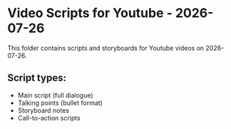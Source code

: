 # Video Scripts for Youtube - 2026-07-26

This folder contains scripts and storyboards for Youtube videos on 2026-07-26.

## Script types:
- Main script (full dialogue)
- Talking points (bullet format)
- Storyboard notes
- Call-to-action scripts
